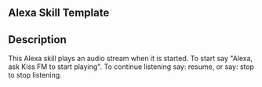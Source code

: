 Alexa Skill Template
---

## Description

This Alexa skill plays an audio stream when it is started. To start say "Alexa, ask Kiss FM to start playing". To continue listening say: resume, or say: stop to stop listening.
